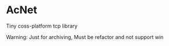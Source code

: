 AcNet
=====

Tiny coss-platform tcp library

Warning: Just for archiving, Must be refactor and not support win
